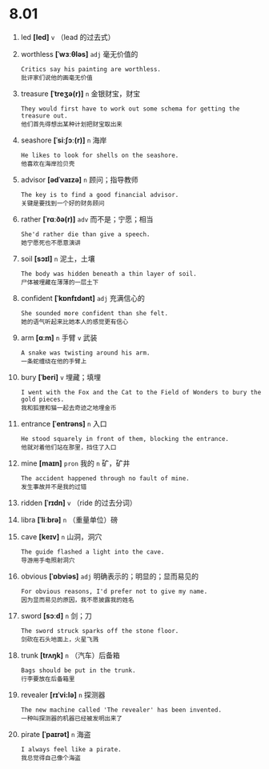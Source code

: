 # 8.01

1. led **[led]** `v` （lead 的过去式）

2. worthless **[ˈwɜːθləs]** `adj` 毫无价值的

   ```
   Critics say his painting are worthless.
   批评家们说他的画毫无价值
   ```

3. treasure **[ˈtreʒə(r)]** `n` 金银财宝，财宝

   ```
   They would first have to work out some schema for getting the treasure out.
   他们首先得想出某种计划把财宝取出来
   ```

4. seashore **[ˈsiːʃɔː(r)]** `n` 海岸

   ```
   He likes to look for shells on the seashore.
   他喜欢在海岸捡贝壳
   ```

5. advisor **[ədˈvaɪzə]** `n` 顾问；指导教师

   ```
   The key is to find a good financial advisor.
   关键是要找到一个好的财务顾问
   ```

6. rather **[ˈrɑːðə(r)]** `adv` 而不是；宁愿；相当

   ```
   She'd rather die than give a speech.
   她宁愿死也不愿意演讲
   ```

7. soil **[sɔɪl]** `n` 泥土，土壤

   ```
   The body was hidden beneath a thin layer of soil.
   尸体被埋藏在薄薄的一层土下
   ```

8. confident **[ˈkɒnfɪdənt]** `adj` 充满信心的

   ```
   She sounded more confident than she felt.
   她的语气听起来比她本人的感觉更有信心
   ```

9. arm **[ɑːm]** `n` 手臂 `v` 武装

   ```
   A snake was twisting around his arm.
   一条蛇缠绕在他的手臂上
   ```

10. bury **[ˈberi]** `v` 埋藏；填埋

    ```
    I went with the Fox and the Cat to the Field of Wonders to bury the gold pieces.
    我和狐狸和猫一起去奇迹之地埋金币
    ```

11. entrance **[ˈentrəns]** `n` 入口

    ```
    He stood squarely in front of them, blocking the entrance.
    他就对着他们站在那里，挡住了入口
    ```

12. mine **[maɪn]** `pron` 我的 `n` 矿，矿井

    ```
    The accident happened through no fault of mine.
    发生事故并不是我的过错
    ```

13. ridden **[ˈrɪdn]** `v` （ride 的过去分词）

14. libra **[ˈliːbrə]** `n` （重量单位）磅

15. cave **[keɪv]** `n` 山洞，洞穴

    ```
    The guide flashed a light into the cave.
    导游用手电照射洞穴
    ```

16. obvious **[ˈɒbviəs]** `adj` 明确表示的；明显的；显而易见的

    ```
    For obvious reasons, I'd prefer not to give my name.
    因为显而易见的原因，我不愿披露我的姓名
    ```

17. sword **[sɔːd]** `n` 剑；刀

    ```
    The sword struck sparks off the stone floor.
    剑砍在石头地面上，火星飞溅
    ```

18. trunk **[trʌŋk]** `n` （汽车）后备箱

    ```
    Bags should be put in the trunk.
    行李要放在后备箱里
    ```

19. revealer **[rɪˈvi:lə]** `n` 探测器

    ```
    The new machine called 'The revealer' has been invented.
    一种叫探测器的机器已经被发明出来了
    ```

20. pirate **[ˈpaɪrət]** `n` 海盗
    ```
    I always feel like a pirate.
    我总觉得自己像个海盗
    ```
